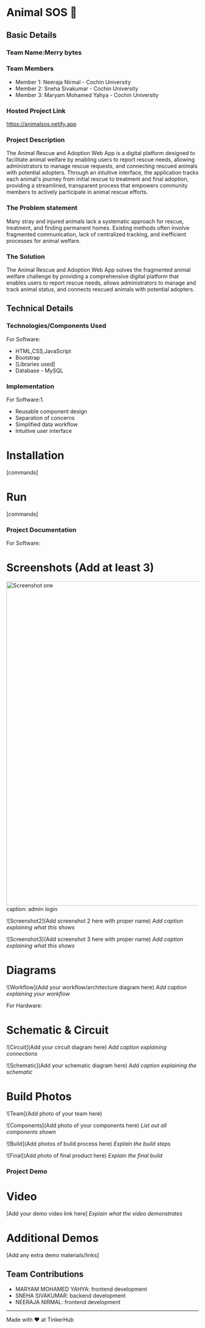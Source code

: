 # Animal SOS 🎯


## Basic Details
### Team Name:Merry bytes


### Team Members
- Member 1: Neeraja Nirmal - Cochin University
- Member 2: Sneha Sivakumar - Cochin University
- Member 3: Maryam Mohamed Yahya - Cochin University

### Hosted Project Link
https://animalsos.netify.app

### Project Description
The Animal Rescue and Adoption Web App is a digital platform designed to facilitate 
animal welfare by enabling users to report rescue needs, allowing administrators to
manage rescue requests, and connecting rescued animals with potential adopters.
Through an intuitive interface, the application tracks each animal's journey from
initial rescue to treatment and final adoption, providing a streamlined, transparent
process that empowers community members to actively participate in animal rescue efforts.



### The Problem statement
Many stray and injured animals lack a systematic approach for rescue, treatment, and
finding permanent homes. Existing methods often involve fragmented communication, lack
of centralized tracking, and inefficient processes for animal welfare.

### The Solution
The Animal Rescue and Adoption Web App solves the fragmented animal welfare challenge
by providing a comprehensive digital platform that enables users to report rescue needs, 
allows administrators to manage and track animal status, and connects rescued animals
with potential adopters.

## Technical Details
### Technologies/Components Used
For Software:
- HTML,CSS,JavaScript
- Bootstrap
- [Libraries used]
- Database - MySQL



### Implementation
For Software:1.
- Reusable component design
- Separation of concerns
- Simplified data workflow
- Intuitive user interface
# Installation
[commands]

# Run
[commands]

### Project Documentation
For Software:

# Screenshots (Add at least 3)
<img width="850" alt="Screenshot one" src="https://github.com/user-attachments/assets/ec6aa331-2545-488b-a03e-5141782f182b" />
caption: admin login

![Screenshot2](Add screenshot 2 here with proper name)
*Add caption explaining what this shows*

![Screenshot3](Add screenshot 3 here with proper name)
*Add caption explaining what this shows*

# Diagrams
![Workflow](Add your workflow/architecture diagram here)
*Add caption explaining your workflow*

For Hardware:

# Schematic & Circuit
![Circuit](Add your circuit diagram here)
*Add caption explaining connections*

![Schematic](Add your schematic diagram here)
*Add caption explaining the schematic*

# Build Photos
![Team](Add photo of your team here)


![Components](Add photo of your components here)
*List out all components shown*

![Build](Add photos of build process here)
*Explain the build steps*

![Final](Add photo of final product here)
*Explain the final build*

### Project Demo
# Video
[Add your demo video link here]
*Explain what the video demonstrates*

# Additional Demos
[Add any extra demo materials/links]

## Team Contributions
- MARYAM MOHAMED YAHYA: frontend development
- SNEHA SIVAKUMAR: backend development
- NEERAJA NIRMAL: frontend development

---
Made with ❤️ at TinkerHub
